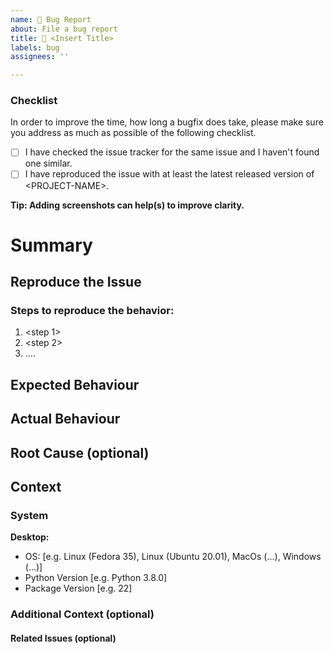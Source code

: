 ```yaml
---
name: 🐞 Bug Report 
about: File a bug report 
title: 🐞 <Insert Title> 
labels: bug
assignees: ''

---
```


### Checklist
In order to improve the time, how long a bugfix does take, please make sure you address as much as possible of the following checklist.

- [ ] I have checked the issue tracker for the same issue and I haven't found one similar.
- [ ] I have reproduced the issue with at least the latest released version of \<PROJECT-NAME\>.

**Tip: Adding screenshots can help(s) to improve clarity.**

# Summary
<!---
Describe the bug: A clear and concise description of what the bug is.
-->

## Reproduce the Issue
<!---
Describe how to reproduce the bug, e.g.:
1. Go to '...'
2. Click on '....'
3. Scroll down to '....'
4. See error
-->
### Steps to reproduce the behavior:
1. <step 1> 
2. <step 2>
3. ....

## Expected Behaviour
<!---
Describe the expected behaviour: A clear and concise description of what you expected to happen.
-->

## Actual Behaviour
<!---
Describe the actual observed behaviour: A clear and concise description of what you actually to happen.
Screenshot: If applicable, add screenshots to help explain your problem.
-->

## Root Cause (optional)
<!---
If known
-->


## Context
<!---
Describe the actual observed behaviour: A clear and concise description of what you actually to happen.
Screenshot: If applicable, add screenshots to help explain your problem.
-->

### System
<!---
Describe the system and the used configuration.
-->
**Desktop:**
 - OS: [e.g. Linux (Fedora 35), Linux (Ubuntu 20.01), MacOs (...), Windows (...)]
 - Python Version [e.g. Python 3.8.0]
 - Package Version [e.g. 22]

### Additional Context (optional)
<!---
Add any additional context about the problem here.
-->

#### Related Issues (optional)
<!---
Link related issues form the issue tracker here.
-->

